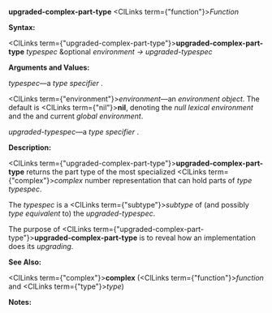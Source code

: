 **upgraded-complex-part-type** <ClLinks  term={"function"}><i>Function</i></ClLinks> 



**Syntax:** 



<ClLinks  term={"upgraded-complex-part-type"}><b>upgraded-complex-part-type</b></ClLinks> *typespec* &amp;optional *environment → upgraded-typespec* 



**Arguments and Values:** 



*typespec*—a *type specifier* . 



<ClLinks  term={"environment"}><i>environment</i></ClLinks>—an *environment object*. The default is <ClLinks  term={"nil"}><b>nil</b></ClLinks>, denoting the *null lexical environment* and the and current *global environment*. 



*upgraded-typespec*—a *type specifier* . 



**Description:** 



<ClLinks  term={"upgraded-complex-part-type"}><b>upgraded-complex-part-type</b></ClLinks> returns the part type of the most specialized <ClLinks  term={"complex"}><i>complex</i></ClLinks> number representation that can hold parts of *type typespec*. 



The *typespec* is a <ClLinks  term={"subtype"}><i>subtype</i></ClLinks> of (and possibly *type equivalent* to) the *upgraded-typespec*. 



The purpose of <ClLinks  term={"upgraded-complex-part-type"}><b>upgraded-complex-part-type</b></ClLinks> is to reveal how an implementation does its *upgrading*. 



**See Also:** 



<ClLinks  term={"complex"}><b>complex</b></ClLinks> (<ClLinks  term={"function"}><i>function</i></ClLinks> and <ClLinks  term={"type"}><i>type</i></ClLinks>) 



**Notes:** 



